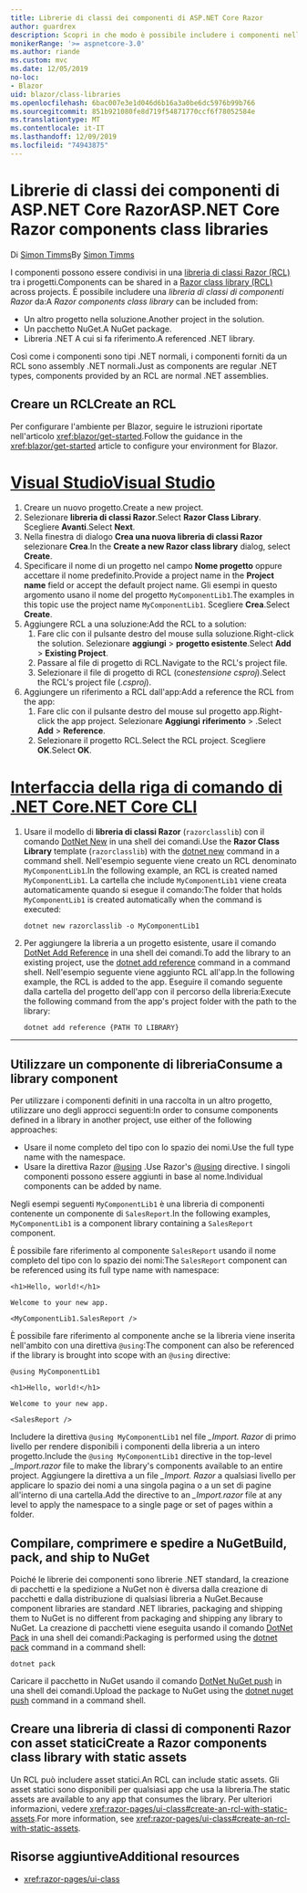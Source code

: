 ```yaml
---
title: Librerie di classi dei componenti di ASP.NET Core Razor
author: guardrex
description: Scopri in che modo è possibile includere i componenti nelle app Blazor da una libreria di componenti esterna.
monikerRange: '>= aspnetcore-3.0'
ms.author: riande
ms.custom: mvc
ms.date: 12/05/2019
no-loc:
- Blazor
uid: blazor/class-libraries
ms.openlocfilehash: 6bac007e3e1d046d6b16a3a0be6dc5976b99b766
ms.sourcegitcommit: 851b921080fe8d719f54871770ccf6f78052584e
ms.translationtype: MT
ms.contentlocale: it-IT
ms.lasthandoff: 12/09/2019
ms.locfileid: "74943875"
---
```

# <a name="aspnet-core-razor-components-class-libraries"></a><span data-ttu-id="15784-103">Librerie di classi dei componenti di ASP.NET Core Razor</span><span class="sxs-lookup"><span data-stu-id="15784-103">ASP.NET Core Razor components class libraries</span></span>

<span data-ttu-id="15784-104">Di [Simon Timms](https://github.com/stimms)</span><span class="sxs-lookup"><span data-stu-id="15784-104">By [Simon Timms](https://github.com/stimms)</span></span>

<span data-ttu-id="15784-105">I componenti possono essere condivisi in una [libreria di classi Razor (RCL)](xref:razor-pages/ui-class) tra i progetti.</span><span class="sxs-lookup"><span data-stu-id="15784-105">Components can be shared in a [Razor class library (RCL)](xref:razor-pages/ui-class) across projects.</span></span> <span data-ttu-id="15784-106">È possibile includere una *libreria di classi di componenti Razor* da:</span><span class="sxs-lookup"><span data-stu-id="15784-106">A *Razor components class library* can be included from:</span></span>

* <span data-ttu-id="15784-107">Un altro progetto nella soluzione.</span><span class="sxs-lookup"><span data-stu-id="15784-107">Another project in the solution.</span></span>
* <span data-ttu-id="15784-108">Un pacchetto NuGet.</span><span class="sxs-lookup"><span data-stu-id="15784-108">A NuGet package.</span></span>
* <span data-ttu-id="15784-109">Libreria .NET A cui si fa riferimento.</span><span class="sxs-lookup"><span data-stu-id="15784-109">A referenced .NET library.</span></span>

<span data-ttu-id="15784-110">Così come i componenti sono tipi .NET normali, i componenti forniti da un RCL sono assembly .NET normali.</span><span class="sxs-lookup"><span data-stu-id="15784-110">Just as components are regular .NET types, components provided by an RCL are normal .NET assemblies.</span></span>

## <a name="create-an-rcl"></a><span data-ttu-id="15784-111">Creare un RCL</span><span class="sxs-lookup"><span data-stu-id="15784-111">Create an RCL</span></span>

<span data-ttu-id="15784-112">Per configurare l'ambiente per Blazor, seguire le istruzioni riportate nell'articolo <xref:blazor/get-started>.</span><span class="sxs-lookup"><span data-stu-id="15784-112">Follow the guidance in the <xref:blazor/get-started> article to configure your environment for Blazor.</span></span>

# <a name="visual-studiotabvisual-studio"></a>[<span data-ttu-id="15784-113">Visual Studio</span><span class="sxs-lookup"><span data-stu-id="15784-113">Visual Studio</span></span>](#tab/visual-studio)

1. <span data-ttu-id="15784-114">Creare un nuovo progetto.</span><span class="sxs-lookup"><span data-stu-id="15784-114">Create a new project.</span></span>
1. <span data-ttu-id="15784-115">Selezionare **libreria di classi Razor**.</span><span class="sxs-lookup"><span data-stu-id="15784-115">Select **Razor Class Library**.</span></span> <span data-ttu-id="15784-116">Scegliere **Avanti**.</span><span class="sxs-lookup"><span data-stu-id="15784-116">Select **Next**.</span></span>
1. <span data-ttu-id="15784-117">Nella finestra di dialogo **Crea una nuova libreria di classi Razor** selezionare **Crea**.</span><span class="sxs-lookup"><span data-stu-id="15784-117">In the **Create a new Razor class library** dialog, select **Create**.</span></span>
1. <span data-ttu-id="15784-118">Specificare il nome di un progetto nel campo **Nome progetto** oppure accettare il nome predefinito.</span><span class="sxs-lookup"><span data-stu-id="15784-118">Provide a project name in the **Project name** field or accept the default project name.</span></span> <span data-ttu-id="15784-119">Gli esempi in questo argomento usano il nome del progetto `MyComponentLib1`.</span><span class="sxs-lookup"><span data-stu-id="15784-119">The examples in this topic use the project name `MyComponentLib1`.</span></span> <span data-ttu-id="15784-120">Scegliere **Crea**.</span><span class="sxs-lookup"><span data-stu-id="15784-120">Select **Create**.</span></span>
1. <span data-ttu-id="15784-121">Aggiungere RCL a una soluzione:</span><span class="sxs-lookup"><span data-stu-id="15784-121">Add the RCL to a solution:</span></span>
   1. <span data-ttu-id="15784-122">Fare clic con il pulsante destro del mouse sulla soluzione.</span><span class="sxs-lookup"><span data-stu-id="15784-122">Right-click the solution.</span></span> <span data-ttu-id="15784-123">Selezionare **aggiungi** > **progetto esistente**.</span><span class="sxs-lookup"><span data-stu-id="15784-123">Select **Add** > **Existing Project**.</span></span>
   1. <span data-ttu-id="15784-124">Passare al file di progetto di RCL.</span><span class="sxs-lookup"><span data-stu-id="15784-124">Navigate to the RCL's project file.</span></span>
   1. <span data-ttu-id="15784-125">Selezionare il file di progetto di RCL (con*estensione csproj*).</span><span class="sxs-lookup"><span data-stu-id="15784-125">Select the RCL's project file (*.csproj*).</span></span>
1. <span data-ttu-id="15784-126">Aggiungere un riferimento a RCL dall'app:</span><span class="sxs-lookup"><span data-stu-id="15784-126">Add a reference the RCL from the app:</span></span>
   1. <span data-ttu-id="15784-127">Fare clic con il pulsante destro del mouse sul progetto app.</span><span class="sxs-lookup"><span data-stu-id="15784-127">Right-click the app project.</span></span> <span data-ttu-id="15784-128">Selezionare **Aggiungi** **riferimento** > .</span><span class="sxs-lookup"><span data-stu-id="15784-128">Select **Add** > **Reference**.</span></span>
   1. <span data-ttu-id="15784-129">Selezionare il progetto RCL.</span><span class="sxs-lookup"><span data-stu-id="15784-129">Select the RCL project.</span></span> <span data-ttu-id="15784-130">Scegliere **OK**.</span><span class="sxs-lookup"><span data-stu-id="15784-130">Select **OK**.</span></span>

# <a name="net-core-clitabnetcore-cli"></a>[<span data-ttu-id="15784-131">Interfaccia della riga di comando di .NET Core</span><span class="sxs-lookup"><span data-stu-id="15784-131">.NET Core CLI</span></span>](#tab/netcore-cli)

1. <span data-ttu-id="15784-132">Usare il modello di **libreria di classi Razor** (`razorclasslib`) con il comando [DotNet New](/dotnet/core/tools/dotnet-new) in una shell dei comandi.</span><span class="sxs-lookup"><span data-stu-id="15784-132">Use the **Razor Class Library** template (`razorclasslib`) with the [dotnet new](/dotnet/core/tools/dotnet-new) command in a command shell.</span></span> <span data-ttu-id="15784-133">Nell'esempio seguente viene creato un RCL denominato `MyComponentLib1`.</span><span class="sxs-lookup"><span data-stu-id="15784-133">In the following example, an RCL is created named `MyComponentLib1`.</span></span> <span data-ttu-id="15784-134">La cartella che include `MyComponentLib1` viene creata automaticamente quando si esegue il comando:</span><span class="sxs-lookup"><span data-stu-id="15784-134">The folder that holds `MyComponentLib1` is created automatically when the command is executed:</span></span>

   ```dotnetcli
   dotnet new razorclasslib -o MyComponentLib1
   ```

1. <span data-ttu-id="15784-135">Per aggiungere la libreria a un progetto esistente, usare il comando [DotNet Add Reference](/dotnet/core/tools/dotnet-add-reference) in una shell dei comandi.</span><span class="sxs-lookup"><span data-stu-id="15784-135">To add the library to an existing project, use the [dotnet add reference](/dotnet/core/tools/dotnet-add-reference) command in a command shell.</span></span> <span data-ttu-id="15784-136">Nell'esempio seguente viene aggiunto RCL all'app.</span><span class="sxs-lookup"><span data-stu-id="15784-136">In the following example, the RCL is added to the app.</span></span> <span data-ttu-id="15784-137">Eseguire il comando seguente dalla cartella del progetto dell'app con il percorso della libreria:</span><span class="sxs-lookup"><span data-stu-id="15784-137">Execute the following command from the app's project folder with the path to the library:</span></span>

   ```dotnetcli
   dotnet add reference {PATH TO LIBRARY}
   ```

---

## <a name="consume-a-library-component"></a><span data-ttu-id="15784-138">Utilizzare un componente di libreria</span><span class="sxs-lookup"><span data-stu-id="15784-138">Consume a library component</span></span>

<span data-ttu-id="15784-139">Per utilizzare i componenti definiti in una raccolta in un altro progetto, utilizzare uno degli approcci seguenti:</span><span class="sxs-lookup"><span data-stu-id="15784-139">In order to consume components defined in a library in another project, use either of the following approaches:</span></span>

* <span data-ttu-id="15784-140">Usare il nome completo del tipo con lo spazio dei nomi.</span><span class="sxs-lookup"><span data-stu-id="15784-140">Use the full type name with the namespace.</span></span>
* <span data-ttu-id="15784-141">Usare la direttiva Razor [\@using](xref:mvc/views/razor#using) .</span><span class="sxs-lookup"><span data-stu-id="15784-141">Use Razor's [\@using](xref:mvc/views/razor#using) directive.</span></span> <span data-ttu-id="15784-142">I singoli componenti possono essere aggiunti in base al nome.</span><span class="sxs-lookup"><span data-stu-id="15784-142">Individual components can be added by name.</span></span>

<span data-ttu-id="15784-143">Negli esempi seguenti `MyComponentLib1` è una libreria di componenti contenente un componente di `SalesReport`.</span><span class="sxs-lookup"><span data-stu-id="15784-143">In the following examples, `MyComponentLib1` is a component library containing a `SalesReport` component.</span></span>

<span data-ttu-id="15784-144">È possibile fare riferimento al componente `SalesReport` usando il nome completo del tipo con lo spazio dei nomi:</span><span class="sxs-lookup"><span data-stu-id="15784-144">The `SalesReport` component can be referenced using its full type name with namespace:</span></span>

```razor
<h1>Hello, world!</h1>

Welcome to your new app.

<MyComponentLib1.SalesReport />
```

<span data-ttu-id="15784-145">È possibile fare riferimento al componente anche se la libreria viene inserita nell'ambito con una direttiva `@using`:</span><span class="sxs-lookup"><span data-stu-id="15784-145">The component can also be referenced if the library is brought into scope with an `@using` directive:</span></span>

```razor
@using MyComponentLib1

<h1>Hello, world!</h1>

Welcome to your new app.

<SalesReport />
```

<span data-ttu-id="15784-146">Includere la direttiva `@using MyComponentLib1` nel file *_Import. Razor* di primo livello per rendere disponibili i componenti della libreria a un intero progetto.</span><span class="sxs-lookup"><span data-stu-id="15784-146">Include the `@using MyComponentLib1` directive in the top-level *_Import.razor* file to make the library's components available to an entire project.</span></span> <span data-ttu-id="15784-147">Aggiungere la direttiva a un file *_Import. Razor* a qualsiasi livello per applicare lo spazio dei nomi a una singola pagina o a un set di pagine all'interno di una cartella.</span><span class="sxs-lookup"><span data-stu-id="15784-147">Add the directive to an *_Import.razor* file at any level to apply the namespace to a single page or set of pages within a folder.</span></span>

## <a name="build-pack-and-ship-to-nuget"></a><span data-ttu-id="15784-148">Compilare, comprimere e spedire a NuGet</span><span class="sxs-lookup"><span data-stu-id="15784-148">Build, pack, and ship to NuGet</span></span>

<span data-ttu-id="15784-149">Poiché le librerie dei componenti sono librerie .NET standard, la creazione di pacchetti e la spedizione a NuGet non è diversa dalla creazione di pacchetti e dalla distribuzione di qualsiasi libreria a NuGet.</span><span class="sxs-lookup"><span data-stu-id="15784-149">Because component libraries are standard .NET libraries, packaging and shipping them to NuGet is no different from packaging and shipping any library to NuGet.</span></span> <span data-ttu-id="15784-150">La creazione di pacchetti viene eseguita usando il comando [DotNet Pack](/dotnet/core/tools/dotnet-pack) in una shell dei comandi:</span><span class="sxs-lookup"><span data-stu-id="15784-150">Packaging is performed using the [dotnet pack](/dotnet/core/tools/dotnet-pack) command in a command shell:</span></span>

```dotnetcli
dotnet pack
```

<span data-ttu-id="15784-151">Caricare il pacchetto in NuGet usando il comando [DotNet NuGet push](/dotnet/core/tools/dotnet-nuget-push) in una shell dei comandi.</span><span class="sxs-lookup"><span data-stu-id="15784-151">Upload the package to NuGet using the [dotnet nuget push](/dotnet/core/tools/dotnet-nuget-push) command in a command shell.</span></span>

## <a name="create-a-razor-components-class-library-with-static-assets"></a><span data-ttu-id="15784-152">Creare una libreria di classi di componenti Razor con asset statici</span><span class="sxs-lookup"><span data-stu-id="15784-152">Create a Razor components class library with static assets</span></span>

<span data-ttu-id="15784-153">Un RCL può includere asset statici.</span><span class="sxs-lookup"><span data-stu-id="15784-153">An RCL can include static assets.</span></span> <span data-ttu-id="15784-154">Gli asset statici sono disponibili per qualsiasi app che usa la libreria.</span><span class="sxs-lookup"><span data-stu-id="15784-154">The static assets are available to any app that consumes the library.</span></span> <span data-ttu-id="15784-155">Per ulteriori informazioni, vedere <xref:razor-pages/ui-class#create-an-rcl-with-static-assets>.</span><span class="sxs-lookup"><span data-stu-id="15784-155">For more information, see <xref:razor-pages/ui-class#create-an-rcl-with-static-assets>.</span></span>

## <a name="additional-resources"></a><span data-ttu-id="15784-156">Risorse aggiuntive</span><span class="sxs-lookup"><span data-stu-id="15784-156">Additional resources</span></span>

* <xref:razor-pages/ui-class>
